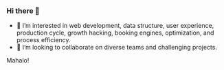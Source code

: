 ### Hi there 👋

- 👀 I’m interested in web development, data structure, user experience, production cycle, growth hacking, booking engines, optimization, and process efficiency.
- 💞️ I’m looking to collaborate on diverse teams and challenging projects.

Mahalo!

